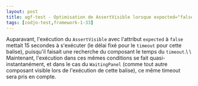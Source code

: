 ```yaml
---
layout: post
title: agf-test - Optimisation de AssertVisible lorsque expected="false"
tags: [codjo-test,framework-1-33]
---
```

Auparavant, l'exécution du ```AssertVisible``` avec l'attribut ```expected``` à ```false``` mettait 15 secondes à s'exécuter (le délai fixé pour le ```timeout``` pour cette balise), puisqu'il faisait une recherche du composant le temps du ```timeout```.\\ \\ Maintenant, l'exécution dans ces mêmes conditions se fait quasi-instantanément, et dans le cas du ```WaitingPanel``` (comme tout autre composant visible lors de l'exécution de cette balise), ce même timeout sera pris en compte.